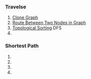 ### Travelse
1. [Clone Graph](http://www.lintcode.com/en/problem/clone-graph/)
2. [Route Between Two Nodes in Graph](http://www.lintcode.com/en/problem/route-between-two-nodes-in-graph/)
3. [Topological Sorting](http://www.lintcode.com/en/problem/topological-sorting/) DFS
4. []()

### Shortest Path
1. []()
2. []()
3. []()
4. []()
